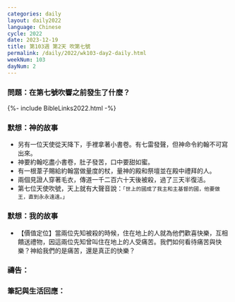 ```yaml
---
categories: daily
layout: daily2022
language: Chinese
cycle: 2022
date: 2023-12-19
title: 第103週 第2天 吹第七號
permalink: /daily/2022/wk103-day2-daily.html
weekNum: 103
dayNum: 2
---
```


### 問題：在第七號吹響之前發生了什麼？

{%- include BibleLinks2022.html -%}

### 默想：神的故事
+ 另有一位天使從天降下，手裡拿著小書卷。有七雷發聲，但神命令約翰不可寫出來。
+ 神要約翰吃盡小書卷，肚子發苦，口中要甜如蜜。
+ 有一根葦子賜給約翰當做量度的杖，量神的殿和祭壇並在殿中禮拜的人。
+ 兩個見證人穿著毛衣，傳道一千二百六十天後被殺，過了三天半復活。
+ 第七位天使吹號，天上就有大聲音說：`「世上的國成了我主和主基督的國，他要做王，直到永永遠遠。」`

### 默想：我的故事
+ 【價值定位】當兩位先知被殺的時候，住在地上的人就為他們歡喜快樂，互相饋送禮物，因這兩位先知曾叫住在地上的人受痛苦。我們如何看待痛苦與快樂？神給我們的是痛苦，還是真正的快樂？

### 禱告：

### 筆記與生活回應：
